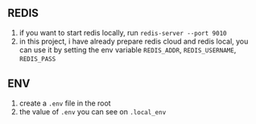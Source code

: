 ## REDIS
1. if you want to start redis locally, run `redis-server --port 9010`
2. in this project, i have already prepare redis cloud and redis local, you can use it by setting the env variable `REDIS_ADDR`, `REDIS_USERNAME`, `REDIS_PASS`

## ENV
1. create a `.env` file in the root
2. the value of `.env` you can see on `.local_env`